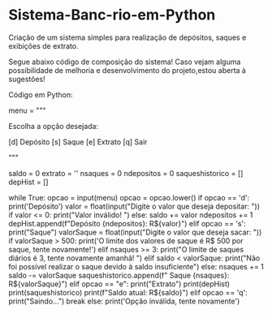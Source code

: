 # Sistema-Banc-rio-em-Python
Criação de um sistema simples para realização de depósitos, saques e exibições de extrato.


Segue abaixo código de composição do sistema!
Caso vejam alguma possibilidade de melhoria e desenvolvimento do projeto,estou aberta à sugestões!

Código em Python: 

menu = """

Escolha a opção desejada:

[d] Depósito 
[s] Saque
[e] Extrato
[q] Sair



"""

saldo = 0
extrato = ''
nsaques = 0
ndepositos = 0
saqueshistorico = []
depHist = []

while True:
    opcao = input(menu)
    opcao = opcao.lower()
    if opcao == 'd':
        print('Depósito')
        valor = float(input("Digite o valor que deseja depositar: "))
        if valor <= 0:
            print("Valor inválido! ")
        else:
            saldo += valor
            ndepositos += 1
        depHist.append(f"Depósito {ndepositos}: R${valor}")
    elif opcao == 's':
        print("Saque") 
        valorSaque = float(input("Digite o valor que deseja sacar: "))
        if valorSaque > 500:
            print('O limite dos valores de saque é R$ 500 por saque, tente novamente!')
        elif nsaques >= 3:
            print("O limite de saques diários é 3, tente novamente amanhã! ")
        elif saldo < valorSaque:
            print("Não foi possível realizar o saque devido à saldo insuficiente")
        else:
            nsaques += 1
            saldo -= valorSaque
        saqueshistorico.append(f" Saque {nsaques}: R${valorSaque}")
    elif opcao == "e":
        print("Extrato")
        print(depHist)
        print(saqueshistorico)
        print(f"Saldo atual: R${saldo}")
    elif opcao == 'q':
        print("Saindo...")
        break
    else:
        print('Opção inválida, tente novamente')
